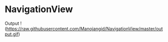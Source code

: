 # NavigationView
Output
!(https://raw.githubusercontent.com/Manojangid/NavigationView/master/output.gif)
